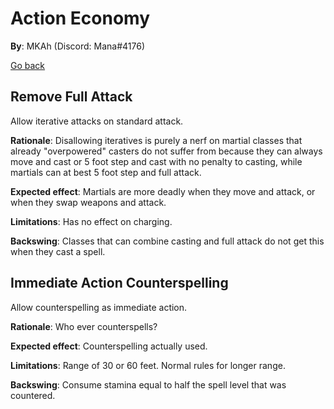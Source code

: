 # Action Economy

**By**: MKAh (Discord: Mana#4176)

[Go back](./)

## Remove Full Attack

Allow iterative attacks on standard attack.

**Rationale**: Disallowing iteratives is purely a nerf on martial classes that already "overpowered" casters do not suffer from because they can always move and cast or 5 foot step and cast with no penalty to casting, while martials can at best 5 foot step and full attack.

**Expected effect**: Martials are more deadly when they move and attack, or when they swap weapons and attack.

**Limitations**: Has no effect on charging.

**Backswing**: Classes that can combine casting and full attack do not get this when they cast a spell.

## Immediate Action Counterspelling

Allow counterspelling as immediate action.

**Rationale**: Who ever counterspells?

**Expected effect**: Counterspelling actually used.

**Limitations**: Range of 30 or 60 feet. Normal rules for longer range.

**Backswing**: Consume stamina equal to half the spell level that was countered.